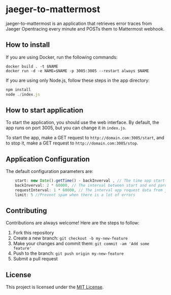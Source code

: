# jaeger-to-mattermost

jaeger-to-mattermost is an application that retrieves error traces from Jaeger Opentracing every minute and POSTs them to Mattermost webhook.

## How to install

If you are using Docker, run the following commands:


```docker
docker build . -t $NAME
docker run -d -e NAME=$NAME -p 3005:3005 --restart always $NAME
```

If you are using only Node.js, follow these steps in the app directory:

```javascript
npm install
node ./index.js
```

## How to start application

To start the application, you should use the web interface. By default, the app runs on port 3005, but you can change it in ```index.js```.

To start the app, make a GET request to ```http://domain.com:3005/start```, and to stop it, make a GET request to ```http://domain.com:3005/stop```.

## Application Configuration

The default configuration parameters are:

```javascript
	start: new Date().getTime() - backInverval , // The time app start to search error traces
	backInverval: 2 * 60000, // The interval between start and end paremeters of jaeger
	requestInterval: 1 * 60000, // The interval app request data from jaeger
	limit: 5 //Prevent spam when there is a lot of errors
```

## Contributing

Contributions are always welcome! Here are the steps to follow:

1. Fork this repository
2. Create a new branch: `git checkout -b my-new-feature`
3. Make your changes and commit them: `git commit -am 'Add some feature'`
4. Push to the branch: `git push origin my-new-feature`
5. Submit a pull request


## License

This project is licensed under the [MIT License](LICENSE).